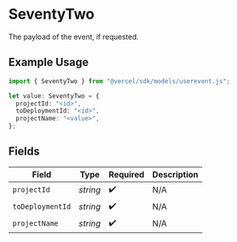 # SeventyTwo

The payload of the event, if requested.

## Example Usage

```typescript
import { SeventyTwo } from "@vercel/sdk/models/userevent.js";

let value: SeventyTwo = {
  projectId: "<id>",
  toDeploymentId: "<id>",
  projectName: "<value>",
};
```

## Fields

| Field              | Type               | Required           | Description        |
| ------------------ | ------------------ | ------------------ | ------------------ |
| `projectId`        | *string*           | :heavy_check_mark: | N/A                |
| `toDeploymentId`   | *string*           | :heavy_check_mark: | N/A                |
| `projectName`      | *string*           | :heavy_check_mark: | N/A                |